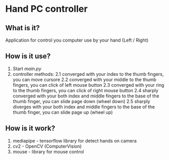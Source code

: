 # Hand PC controller

## What is it?
Application for control you computer use by your hand (Left / Right)

## How is it use?
1. Start _main.py_ 
2. controller methods:
    2.1 converged with your index to the thumb fingers, you can move cursore
    2.2 converged with your middle to the thumb fingers, you can click of left mouse button
    2.3 converged with your ring to the thumb fingers, you can click of right mouse button
    2.4 sharply converged with your both index and middle fingers to the base of the thumb finger, you can slide page down (wheel down)
    2.5 sharply diverges with your both index and middle fingers to the base of the thumb finger, you can slide page up (wheel up)

## How is it work?
1) mediapipe - tensorflow library for detect hands on camera
2) cv2 - OpenCV (ComputerVision)
3) mouse - library for mouse control
